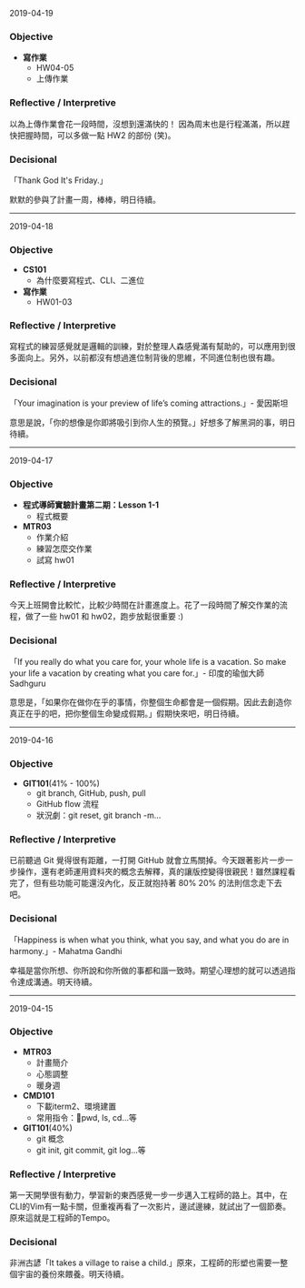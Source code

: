 2019-04-19
### Objective

- **寫作業**
  - HW04-05
  - 上傳作業

### Reflective / Interpretive
以為上傳作業會花一段時間，沒想到還滿快的！
因為周末也是行程滿滿，所以趕快把握時間，可以多做一點 HW2 的部份 (笑)。

### Decisional
「Thank God It's Friday.」

默默的參與了計畫一周，棒棒，明日待續。

---
2019-04-18
### Objective

- **CS101**
  - 為什麼要寫程式、CLI、二進位
- **寫作業**
  - HW01-03

### Reflective / Interpretive
寫程式的練習感覺就是邏輯的訓練，對於整理人森感覺滿有幫助的，可以應用到很多面向上。另外，以前都沒有想過進位制背後的思維，不同進位制也很有趣。

### Decisional
「Your imagination is your preview of life’s coming attractions.」- 愛因斯坦

意思是說，「你的想像是你即將吸引到你人生的預覽。」好想多了解黑洞的事，明日待續。

---
2019-04-17
### Objective

- **程式導師實驗計畫第二期：Lesson 1-1**
  - 程式概要
- **MTR03**
  - 作業介紹
  - 練習怎麼交作業
  - 試寫 hw01

### Reflective / Interpretive
今天上班開會比較忙，比較少時間在計畫進度上。花了一段時間了解交作業的流程，做了一些 hw01 和 hw02，跑步放鬆很重要 :)

### Decisional
「If you really do what you care for, your whole life is a vacation. So make your life a vacation by creating what you care for.」- 印度的瑜伽大師 Sadhguru

意思是，「如果你在做你在乎的事情，你整個生命都會是一個假期。因此去創造你真正在乎的吧，把你整個生命變成假期。」假期快來吧，明日待續。

---
2019-04-16
### Objective

- **GIT101**(41% - 100%)
  - git branch, GitHub, push, pull
  - GitHub flow 流程
  - 狀況劇：git reset, git branch -m…

### Reflective / Interpretive
已前聽過 Git 覺得很有距離，一打開 GitHub 就會立馬關掉。今天跟著影片一步一步操作，還有老師運用資料夾的概念去解釋，真的讓版控變得很親民！雖然課程看完了，但有些功能可能還沒內化，反正就抱持著 80% 20% 的法則信念走下去吧。

### Decisional
「Happiness is when what you think, what you say, and what you do are in harmony.」- Mahatma Gandhi  

幸福是當你所想、你所說和你所做的事都和諧一致時。期望心理想的就可以透過指令達成溝通。明天待續。

---
2019-04-15
### Objective
- **MTR03**
  - 計畫簡介
  - 心態調整
  - 暖身週
- **CMD101**
  - 下載iterm2、環境建置
  - 常用指令：pwd, ls, cd…等
- **GIT101**(40%)
  - git 概念
  - git init, git commit, git log…等

### Reflective / Interpretive
第一天開學很有動力，學習新的東西感覺一步一步邁入工程師的路上。其中，在CLI的Vim有一點卡關，但重複再看了一次影片，邊試邊練，就試出了一個節奏。原來這就是工程師的Tempo。

### Decisional
非洲古諺「It takes a village to raise a child.」原來，工程師的形塑也需要一整個宇宙的養份來餵養。明天待續。
